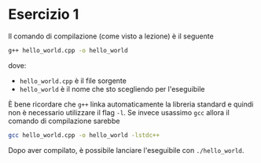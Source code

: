 # Esercizio 1

Il comando di compilazione (come visto a lezione) è il seguente

```bash
g++ hello_world.cpp -o hello_world
```

dove:
 - `hello_world.cpp` è il file sorgente
 - `hello_world` è il nome che sto scegliendo per l'eseguibile

È bene ricordare che `g++` linka automaticamente la libreria standard e quindi non è necessario utilizzare il flag `-l`. 
Se invece usassimo `gcc` allora il comando di compilazione sarebbe 
```bash
gcc hello_world.cpp -o hello_world -lstdc++
```

Dopo aver compilato, è possibile lanciare l'eseguibile con `./hello_world`.

